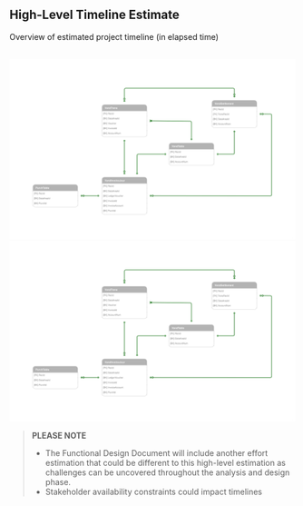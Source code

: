 <!---------------------->
<!--- Page / Section --->
<!---------------------->

## High-Level Timeline Estimate

Overview of estimated project timeline (in elapsed time)

<br /> 

<img src="./ap-data-model.drawio.svg">

<br /> 

<img src="https://raw.githubusercontent.com/janusvrensburg/ms-d365-fo/main/sql/accounts-payable/ap-data-model.drawio.svg">

<br /> 

> **PLEASE NOTE**
> - The Functional Design Document will include another effort estimation that could be different to this high-level estimation as challenges can be uncovered throughout the analysis and design phase.
> - Stakeholder availability constraints could impact timelines

<br /> 
<br /> 
<br />
<br />
<br />

<!---------------------->
<!--- Page / Section --->
<!---------------------->
